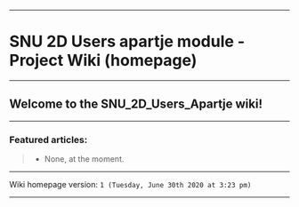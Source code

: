 
***

# SNU 2D Users apartje module - Project Wiki (homepage)

***

## Welcome to the SNU_2D_Users_Apartje wiki!

***

### Featured articles:

> * None, at the moment.

***

Wiki homepage version: `1 (Tuesday, June 30th 2020 at 3:23 pm)`

***
